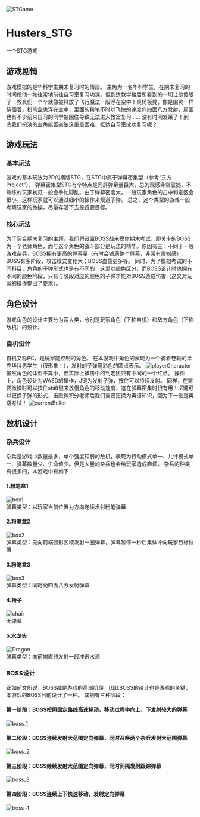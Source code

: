![STGame](https://github.com/leonardozcm/Husters_STG/blob/master/img/boss4.gif)
# Husters_STG
一个STG游戏
  
## 游戏剧情
游戏模拟的是华科学生期末复习时的情形。
主角为一名华科学生，在期末复习的时间段他一如往常地前往自习室复习功课，但到达教学楼后所看到的一切让他傻眼了：教具们一个个就像被释放了飞行魔法一般浮在空中！桌椅板凳，像是幽灵一样徘徊着，粉笔盒也浮在空中，里面的粉笔不时以飞快的速度向四面八方发射，周围也有不少前来自习的同学被困住导致无法进入教室复习……
没有时间发呆了！到底我们扮演的主角能否突破这重重困难，抵达自习室成功复习呢？

## 游戏玩法
### 基本玩法
游戏的基本玩法为2D的横版STG，在STG中属于弹幕密集型（参考“东方Project”）。
弹幕密集型STG有个特点是同屏弹幕量巨大，总的观感非常震撼，不熟练的玩家初见一般会手忙脚乱。由于弹幕密度大，一般玩家角色的击中判定区会很小，这样玩家就可以通过细小的操作来规避子弹。
总之，这个类型的游戏一般考察玩家的微操，尽量存活下去是首要目标。
### 核心玩法
为了契合期末复习的主题，我们将设置BOSS战来摸你期末考试，即关卡的BOSS为一个老师角色，而与这个角色的战斗部分是玩法的精华。原因有三：不同于一般游戏杂兵，BOSS拥有更高的弹幕量（有时会铺满整个屏幕，非常有震撼感）；BOSS有多阶段，攻击模式变化大；BOSS血量更多等。
同时，为了模拟考试的不同科目，角色的子弹形式也是有不同的，这里以颜色区分，而BOSS设计时也拥有不同的颜色阶段，只有与阶段对应的颜色的子弹才能对BOSS造成伤害（这又对玩家的操作提出了要求）。

## 角色设计
游戏角色的设计主要分为两大类，分别是玩家角色（下称自机）和敌方角色（下称敌机）的设计。
### 自机设计
自机又称PC，是玩家能控制的角色。
在本游戏中角色的表现为一个骑着卷轴的半秃华科男学生（很形象！），发射的子弹用彩色的圆点表示。
![playerCharacter](https://github.com/leonardozcm/Husters_STG/blob/master/img/playerCharacter.jpg)
虽然角色的体型不算小，但实际上被击中的判定区只有中间的一个红点。
操作上，角色设计为WASD的操作，J键为发射子弹，按住可以持续发射。
同样，在需要微操时可以按住shift键来放慢角色的移动速度，这在弹幕密集时很有用！
Z键可以更换子弹的形式，击败微积分老师后我们需要更换为英语知识，因为下一堂是英语考试！
![currentBullet](https://github.com/leonardozcm/Husters_STG/blob/master/img/currentBullet.jpg)

## 敌机设计
### 杂兵设计
杂兵是游戏中数量最多，单个强度较弱的敌机，表现为行动模式单一、共计模式单一、弹幕数量少、生命值少。但是大量的杂兵也会给玩家造成麻烦。
杂兵的种类有很多的，本游戏中有如下：
#### 1.粉笔盒1
![box1](https://github.com/leonardozcm/Husters_STG/blob/master/img/box_1.png)  
弹幕类型：以玩家当前位置为方向连续发射粉笔弹幕
#### 2.粉笔盒2
![box2](https://github.com/leonardozcm/Husters_STG/blob/master/img/box_2.png)  
弹幕类型：先向前端弧形区域发射一圈弹幕，弹幕暂停一秒后集体冲向玩家目标位置
#### 3.粉笔盒3
![box3](https://github.com/leonardozcm/Husters_STG/blob/master/img/box_3.png)  
弹幕类型：同时向四面八方发射弹幕
#### 4.椅子
![chair](https://github.com/leonardozcm/Husters_STG/blob/master/img/chair.png)  
无弹幕
#### 5.水龙头
![Dragon](https://github.com/leonardozcm/Husters_STG/blob/master/img/dragon.png)  
弹幕类型：向前端直线发射一段冲击水流
### BOSS设计
正如前文所说，BOSS战是游戏的高潮阶段，因此BOSS的设计也是游戏的关键，本游戏的BOSS目前设计了一种。
其拥有三种阶段：
#### 第一阶段：BOSS按照固定路线高速移动，移动过程中向上、下发射较大的弹幕
![boss_1](https://github.com/leonardozcm/Husters_STG/blob/master/img/boss_1.png)  
#### 第二阶段：BOSS连续发射大范围定向弹幕，同时召唤两个杂兵发射大范围弹幕
![boss_2](https://github.com/leonardozcm/Husters_STG/blob/master/img/boss_2.png)  
#### 第三阶段：BOSS继续发射大范围定向弹幕，同时间隔发射跟踪弹幕
![boss_3](https://github.com/leonardozcm/Husters_STG/blob/master/img/boss_3.png)  
#### 第四阶段：BOSS连续上下快速移动，发射定向弹幕
![boss_4](https://github.com/leonardozcm/Husters_STG/blob/master/img/boss_4.png)  

